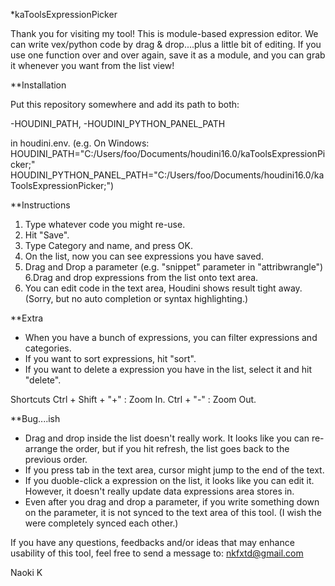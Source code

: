 *kaToolsExpressionPicker

Thank you for visiting my tool!
This is module-based expression editor.
We can write vex/python code by drag & drop....plus a little bit of editing.
If you use one function over and over again, save it as a module, and you can grab it whenever you want from the list view!



**Installation

Put this repository somewhere and add its path to both:

-HOUDINI_PATH,
-HOUDINI_PYTHON_PANEL_PATH

in houdini.env.
(e.g. On Windows:
HOUDINI_PATH="C:/Users/foo/Documents/houdini16.0/kaToolsExpressionPicker;"
HOUDINI_PYTHON_PANEL_PATH="C:/Users/foo/Documents/houdini16.0/kaToolsExpressionPicker;")



**Instructions

1. Type whatever code you might re-use.
2. Hit "Save".
3. Type Category and name, and press OK.
4. On the list, now you can see expressions you have saved.
5. Drag and Drop a parameter (e.g. "snippet" parameter in "attribwrangle")
6.Drag and drop expressions from the list onto text area.
7. You can edit code in the text area, Houdini shows result tight away.
    (Sorry, but no auto completion or syntax highlighting.)
    
    
    
**Extra

- When you have a bunch of expressions, you can filter expressions and categories.
- If you want to sort expressions, hit "sort".
- If you want to delete a expression you have in the list, select it and hit "delete".



Shortcuts
Ctrl + Shift + "+" : Zoom In.
Ctrl + "-" : Zoom Out.



**Bug....ish

- Drag and drop inside the list doesn't really work. It looks like you can re-arrange the order, but if you hit refresh, the list goes back to the previous order.
- If you press tab in the text area, cursor might jump to the end  of the text. 
- If you duoble-click a expression on the list, it looks like you can edit it. However, it doesn't really update data expressions area stores in.
- Even after you drag and drop a parameter, if you write something down on the parameter, it is not synced to the text area of this tool. (I wish the were completely synced each other.)




If you have any questions, feedbacks and/or ideas that may enhance usability of this tool, feel free to send a message to:
nkfxtd@gmail.com


Naoki K
